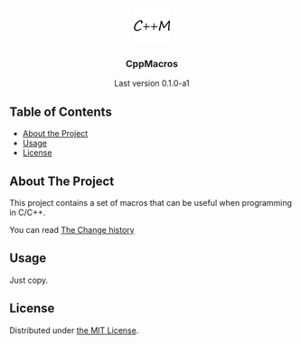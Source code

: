 
<p align="center">
    <img src="https://raw.githubusercontent.com/sigdev2/cppmacros/master/icon.png" alt="Logo" width="64" height="64">
    <h3 align="center">CppMacros</h3>
    <p align="center">Last version 0.1.0-a1</p>
</p>

## Table of Contents

* [About the Project](#about-the-project)
* [Usage](#usage)
* [License](#license)

## About The Project

This project contains a set of macros that can be useful when programming in C/C++.

You can read [The Change history](./CHANGELOG)

## Usage

Just copy.

## License

Distributed under [the MIT License](./LICENSE).

